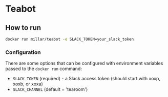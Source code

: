 # Teabot

## How to run
```sh
docker run millar/teabot -e SLACK_TOKEN=your_slack_token
```

### Configuration
There are some options that can be configured with environment variables passed to the `docker run` command:

* `SLACK_TOKEN` (required) - a Slack access token (should start with xoxp, xoxb, or xoxa)
* `SLACK_CHANNEL` (default = 'tearoom')
